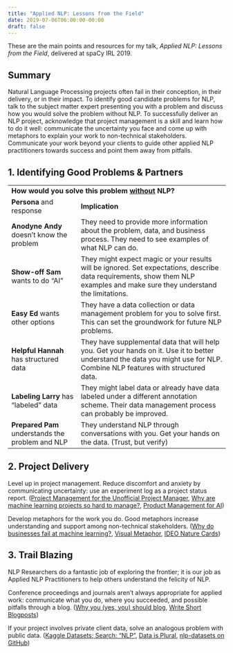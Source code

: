 ```yaml
---
title: "Applied NLP: Lessons from the Field"
date: 2019-07-06T06:00:00-00:00
draft: false
---
```


<meta name="twitter:card" content="summary">
<meta name="twitter:site" content="@pmbaumgartner">
<meta name="twitter:creator" content="@pmbaumgartner">
<meta name="twitter:title" content="Applied NLP: Lessons from the Field">
<meta name="twitter:description" content="How to identify good NLP projects and partners, deliver successfully, and trail blaze for others.">
<meta name="twitter:image" content="https://i.postimg.cc/rm6zh1vy/NLP-WARNING.png">

These are the main points and resources for my talk, *Applied NLP: Lessons from the Field*, delivered at spaCy IRL 2019.

## Summary
Natural Language Processing projects often fail in their conception, in their delivery, or in their impact. To identify good candidate problems for NLP, talk to the subject matter expert presenting you with a problem and discuss how you would solve the problem without NLP. To successfully deliver an NLP project, acknowledge that project management is a skill and learn how to do it well: communicate the uncertainty you face and come up with metaphors to explain your work to non-technical stakeholders. Communicate your work beyond your clients to guide other applied NLP practitioners towards success and point them away from pitfalls.
 

## 1. Identifying Good Problems & Partners


<table>
  <tr>
   <td colspan="2" ><strong>How would you solve this problem <span style="text-decoration:underline;">without</span> NLP?</strong>
   </td>
  </tr>
  <tr>
   <td><strong>Persona </strong>and response
   </td>
   <td><strong>Implication</strong>
   </td>
  </tr>
  <tr>
   <td><strong>Anodyne Andy </strong>doesn’t know the problem
   </td>
   <td>They need to provide more information about the problem, data, and business process. They need to see examples of what NLP can do.
   </td>
  </tr>
  <tr>
   <td><strong>Show-off Sam </strong>wants to do “AI”
   </td>
   <td>They might expect magic or your results will be ignored. Set expectations, describe data requirements, show them NLP examples and make sure they understand the limitations.
   </td>
  </tr>
  <tr>
   <td><strong>Easy Ed </strong>wants other options
   </td>
   <td>They have a data collection or data  management problem for you to solve first. This can set the groundwork for future NLP problems.
   </td>
  </tr>
  <tr>
   <td><strong>Helpful Hannah </strong>has structured data
   </td>
   <td>They have supplemental data that will help you. Get your hands on it. Use it to better understand the data you might use for NLP. Combine NLP features with structured data.
   </td>
  </tr>
  <tr>
   <td><strong>Labeling Larry </strong>has “labeled” data
   </td>
   <td>They might label data or already have data labeled under a different annotation scheme. Their data management process can probably be improved.
   </td>
  </tr>
  <tr>
   <td><strong>Prepared Pam </strong>understands the problem and NLP
   </td>
   <td>They understand NLP through conversations with you. Get your hands on the data. (Trust, but verify)
   </td>
  </tr>
</table>


## 2. Project Delivery

Level up in project management. Reduce discomfort and anxiety by communicating uncertainty: use an experiment log as a project status report. ([Project Management for the Unofficial Project Manager](https://www.amazon.com/Project-Management-Unofficial-Manager-FranklinCovey/dp/194163110X), [Why are machine learning projects so hard to manage?](https://medium.com/@l2k/why-are-machine-learning-projects-so-hard-to-manage-8e9b9cf49641), [Product Management for AI](https://blog.dominodatalab.com/product-management-for-ai/))

Develop metaphors for the work you do. Good metaphors increase understanding and support among non-technical stakeholders. ([Why do businesses fail at machine learning?](https://hackernoon.com/why-businesses-fail-at-machine-learning-fbff41c4d5db), [Visual Metaphor](https://twitter.com/AlliTorban/status/1116505579671969793), [IDEO Nature Cards](https://www.ideo.com/post/nature-cards))


## 3. Trail Blazing

NLP Researchers do a fantastic job of exploring the frontier; it is our job as Applied NLP Practitioners to help others understand the felicity of NLP. 

Conference proceedings and journals aren’t always appropriate for applied work: communicate what you do, where you succeeded, and possible pitfalls through a blog. ([Why you (yes, you) should blog](https://medium.com/@racheltho/why-you-yes-you-should-blog-7d2544ac1045), [Write Short Blogposts](http://matthewrocklin.com/blog/work/2019/06/25/write-short-blogposts))

If your project involves private client data, solve an analogous problem with public data. ([Kaggle Datasets; Search: “NLP”](https://www.kaggle.com/datasets?search=nlp), [Data is Plural](https://tinyletter.com/data-is-plural), [nlp-datasets on GitHub](https://github.com/niderhoff/nlp-datasets))

